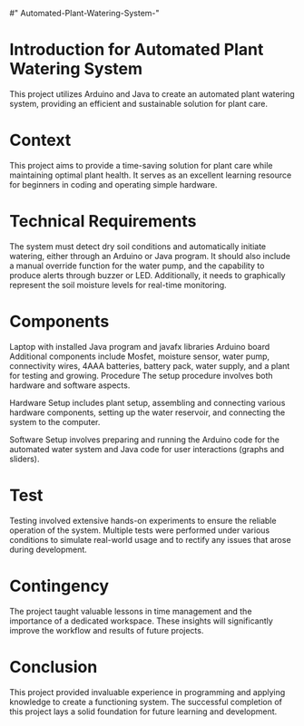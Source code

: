 #" Automated-Plant-Watering-System-" 

# Introduction for Automated Plant Watering System

This project utilizes Arduino and Java to create an automated plant watering system, providing an efficient and sustainable solution for plant care.

# Context
This project aims to provide a time-saving solution for plant care while maintaining optimal plant health. It serves as an excellent learning resource for beginners in coding and operating simple hardware.

# Technical Requirements
The system must detect dry soil conditions and automatically initiate watering, either through an Arduino or Java program. It should also include a manual override function for the water pump, and the capability to produce alerts through buzzer or LED. Additionally, it needs to graphically represent the soil moisture levels for real-time monitoring.

# Components
Laptop with installed Java program and javafx libraries
Arduino board
Additional components include Mosfet, moisture sensor, water pump, connectivity wires, 4AAA batteries, battery pack, water supply, and a plant for testing and growing.
Procedure
The setup procedure involves both hardware and software aspects.

Hardware Setup includes plant setup, assembling and connecting various hardware components, setting up the water reservoir, and connecting the system to the computer.

Software Setup involves preparing and running the Arduino code for the automated water system and Java code for user interactions (graphs and sliders).

# Test
Testing involved extensive hands-on experiments to ensure the reliable operation of the system. Multiple tests were performed under various conditions to simulate real-world usage and to rectify any issues that arose during development.

# Contingency
The project taught valuable lessons in time management and the importance of a dedicated workspace. These insights will significantly improve the workflow and results of future projects.

# Conclusion
This project provided invaluable experience in programming and applying knowledge to create a functioning system. The successful completion of this project lays a solid foundation for future learning and development.
